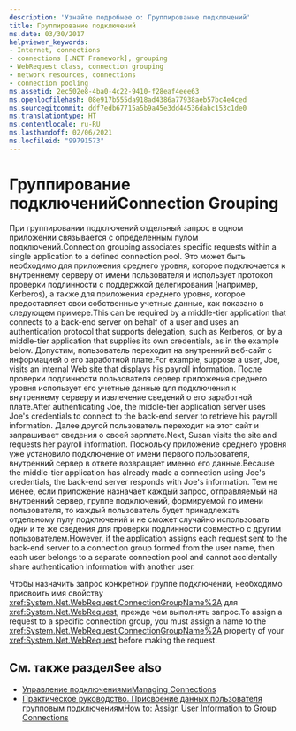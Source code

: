 ```yaml
---
description: 'Узнайте подробнее о: Группирование подключений'
title: Группирование подключений
ms.date: 03/30/2017
helpviewer_keywords:
- Internet, connections
- connections [.NET Framework], grouping
- WebRequest class, connection grouping
- network resources, connections
- connection pooling
ms.assetid: 2ec502e8-4ba0-4c22-9410-f28eaf4eee63
ms.openlocfilehash: 08e917b555da918ad4386a77938aeb57bc4e4ced
ms.sourcegitcommit: ddf7edb67715a5b9a45e3dd44536dabc153c1de0
ms.translationtype: HT
ms.contentlocale: ru-RU
ms.lasthandoff: 02/06/2021
ms.locfileid: "99791573"
---
```

# <a name="connection-grouping"></a><span data-ttu-id="cc3e9-103">Группирование подключений</span><span class="sxs-lookup"><span data-stu-id="cc3e9-103">Connection Grouping</span></span>

<span data-ttu-id="cc3e9-104">При группировании подключений отдельный запрос в одном приложении связывается с определенным пулом подключений.</span><span class="sxs-lookup"><span data-stu-id="cc3e9-104">Connection grouping associates specific requests within a single application to a defined connection pool.</span></span> <span data-ttu-id="cc3e9-105">Это может быть необходимо для приложения среднего уровня, которое подключается к внутреннему серверу от имени пользователя и использует протокол проверки подлинности с поддержкой делегирования (например, Kerberos), а также для приложения среднего уровня, которое предоставляет свои собственные учетные данные, как показано в следующем примере.</span><span class="sxs-lookup"><span data-stu-id="cc3e9-105">This can be required by a middle-tier application that connects to a back-end server on behalf of a user and uses an authentication protocol that supports delegation, such as Kerberos, or by a middle-tier application that supplies its own credentials, as in the example below.</span></span> <span data-ttu-id="cc3e9-106">Допустим, пользователь переходит на внутренний веб-сайт с информацией о его заработной плате.</span><span class="sxs-lookup"><span data-stu-id="cc3e9-106">For example, suppose a user, Joe, visits an internal Web site that displays his payroll information.</span></span> <span data-ttu-id="cc3e9-107">После проверки подлинности пользователя сервер приложения среднего уровня использует его учетные данные для подключения к внутреннему серверу и извлечение сведений о его заработной плате.</span><span class="sxs-lookup"><span data-stu-id="cc3e9-107">After authenticating Joe, the middle-tier application server uses Joe's credentials to connect to the back-end server to retrieve his payroll information.</span></span> <span data-ttu-id="cc3e9-108">Далее другой пользователь переходит на этот сайт и запрашивает сведения о своей зарплате.</span><span class="sxs-lookup"><span data-stu-id="cc3e9-108">Next, Susan visits the site and requests her payroll information.</span></span> <span data-ttu-id="cc3e9-109">Поскольку приложение среднего уровня уже установило подключение от имени первого пользователя, внутренний сервер в ответе возвращает именно его данные.</span><span class="sxs-lookup"><span data-stu-id="cc3e9-109">Because the middle-tier application has already made a connection using Joe's credentials, the back-end server responds with Joe's information.</span></span> <span data-ttu-id="cc3e9-110">Тем не менее, если приложение назначает каждый запрос, отправляемый на внутренний сервер, группе подключений, формируемой по имени пользователя, то каждый пользователь будет принадлежать отдельному пулу подключений и не сможет случайно использовать одни и те же сведения для проверки подлинности совместно с другим пользователем.</span><span class="sxs-lookup"><span data-stu-id="cc3e9-110">However, if the application assigns each request sent to the back-end server to a connection group formed from the user name, then each user belongs to a separate connection pool and cannot accidentally share authentication information with another user.</span></span>  
  
 <span data-ttu-id="cc3e9-111">Чтобы назначить запрос конкретной группе подключений, необходимо присвоить имя свойству <xref:System.Net.WebRequest.ConnectionGroupName%2A> для <xref:System.Net.WebRequest>, прежде чем выполнять запрос.</span><span class="sxs-lookup"><span data-stu-id="cc3e9-111">To assign a request to a specific connection group, you must assign a name to the <xref:System.Net.WebRequest.ConnectionGroupName%2A> property of your <xref:System.Net.WebRequest> before making the request.</span></span>  
  
## <a name="see-also"></a><span data-ttu-id="cc3e9-112">См. также раздел</span><span class="sxs-lookup"><span data-stu-id="cc3e9-112">See also</span></span>

- [<span data-ttu-id="cc3e9-113">Управление подключениями</span><span class="sxs-lookup"><span data-stu-id="cc3e9-113">Managing Connections</span></span>](managing-connections.md)
- [<span data-ttu-id="cc3e9-114">Практическое руководство. Присвоение данных пользователя групповым подключениям</span><span class="sxs-lookup"><span data-stu-id="cc3e9-114">How to: Assign User Information to Group Connections</span></span>](how-to-assign-user-information-to-group-connections.md)
